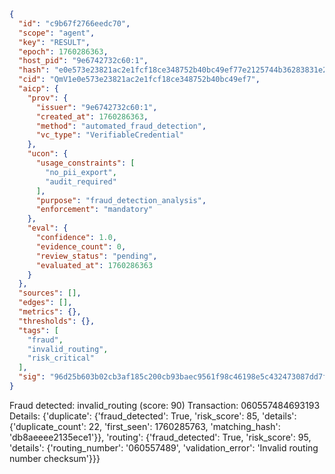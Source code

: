 ```json
{
  "id": "c9b67f2766eedc70",
  "scope": "agent",
  "key": "RESULT",
  "epoch": 1760286363,
  "host_pid": "9e6742732c60:1",
  "hash": "e0e573e23821ac2e1fcf18ce348752b40bc49ef77e2125744b36283831e2f30c",
  "cid": "QmV1e0e573e23821ac2e1fcf18ce348752b40bc49ef7",
  "aicp": {
    "prov": {
      "issuer": "9e6742732c60:1",
      "created_at": 1760286363,
      "method": "automated_fraud_detection",
      "vc_type": "VerifiableCredential"
    },
    "ucon": {
      "usage_constraints": [
        "no_pii_export",
        "audit_required"
      ],
      "purpose": "fraud_detection_analysis",
      "enforcement": "mandatory"
    },
    "eval": {
      "confidence": 1.0,
      "evidence_count": 0,
      "review_status": "pending",
      "evaluated_at": 1760286363
    }
  },
  "sources": [],
  "edges": [],
  "metrics": {},
  "thresholds": {},
  "tags": [
    "fraud",
    "invalid_routing",
    "risk_critical"
  ],
  "sig": "96d25b603b02cb3af185c200cb93baec9561f98c46198e5c432473087dd7f00b"
}
```

Fraud detected: invalid_routing (score: 90)
Transaction: 060557484693193
Details: {'duplicate': {'fraud_detected': True, 'risk_score': 85, 'details': {'duplicate_count': 22, 'first_seen': 1760285763, 'matching_hash': 'db8aeeee2135ece1'}}, 'routing': {'fraud_detected': True, 'risk_score': 95, 'details': {'routing_number': '060557489', 'validation_error': 'Invalid routing number checksum'}}}